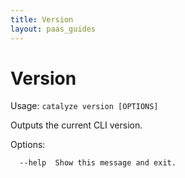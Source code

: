 ```yaml
---
title: Version
layout: paas_guides
---
```


# Version

Usage: `catalyze version [OPTIONS]`

  Outputs the current CLI version.

Options:

```
  --help  Show this message and exit.
```